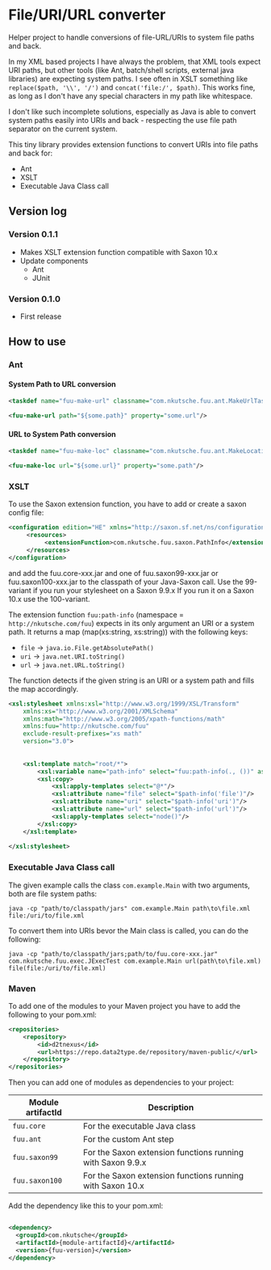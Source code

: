 # File/URI/URL converter

Helper project to handle conversions of file-URL/URIs to system file paths and back.

In my XML based projects I have always the problem, that XML tools expect URI paths, but other tools (like Ant, batch/shell scripts, external java libraries) are expecting system paths. I see often in XSLT something like `replace($path, '\\', '/')` and `concat('file:/', $path)`. This works fine, as long as I don't have any special characters in my path like whitespace.

I don't like such incomplete solutions, especially as Java is able to convert system paths easily into URIs and back - respecting the use file path separator on the current system.

This tiny library provides extension functions to convert URIs into file paths and back for:

* Ant
* XSLT
* Executable Java Class call

## Version log

### Version 0.1.1

* Makes XSLT extension function compatible with Saxon 10.x
* Update components
    * Ant
    * JUnit

### Version 0.1.0

* First release

## How to use

### Ant

#### System Path to URL conversion

```xml
<taskdef name="fuu-make-url" classname="com.nkutsche.fuu.ant.MakeUrlTask" classpath="/path/to/fuu.ant-xxx.jar;/path/to/fuu.core-xxx.jar"/>

<fuu-make-url path="${some.path}" property="some.url"/>
```

#### URL to System Path conversion

```xml
<taskdef name="fuu-make-loc" classname="com.nkutsche.fuu.ant.MakeLocationTask" classpath="/path/to/fuu.ant-xxx.jar;/path/to/fuu.core-xxx.jar"/>

<fuu-make-loc url="${some.url}" property="some.path"/>
```

### XSLT

To use the Saxon extension function, you have to add or create a saxon config file:

```xml
<configuration edition="HE" xmlns="http://saxon.sf.net/ns/configuration">
     <resources>
          <extensionFunction>com.nkutsche.fuu.saxon.PathInfo</extensionFunction>
     </resources>
</configuration>
```

and add the fuu.core-xxx.jar and one of fuu.saxon99-xxx.jar or fuu.saxon100-xxx.jar to the classpath of your Java-Saxon call. Use the 99-variant if you run your stylesheet on a Saxon 9.9.x If you run it on a Saxon 10.x use the 100-variant.

The extension function `fuu:path-info` (namespace = `http://nkutsche.com/fuu`) expects in its only argument an URI or a system path. It returns a map (map(xs:string, xs:string)) with the following keys:

* `file` -> `java.io.File.getAbsolutePath()`
* `uri` -> `java.net.URI.toString()`
* `url` -> `java.net.URL.toString()`

The function detects if the given string is an URI or a system path and fills the map accordingly.

```xml
<xsl:stylesheet xmlns:xsl="http://www.w3.org/1999/XSL/Transform"
    xmlns:xs="http://www.w3.org/2001/XMLSchema"
    xmlns:math="http://www.w3.org/2005/xpath-functions/math"
    xmlns:fuu="http://nkutsche.com/fuu"
    exclude-result-prefixes="xs math"
    version="3.0">
    
    
    <xsl:template match="root/*">
        <xsl:variable name="path-info" select="fuu:path-info(., ())" as="map(*)"/>
        <xsl:copy>
            <xsl:apply-templates select="@*"/>
            <xsl:attribute name="file" select="$path-info('file')"/>
            <xsl:attribute name="uri" select="$path-info('uri')"/>
            <xsl:attribute name="url" select="$path-info('url')"/>
            <xsl:apply-templates select="node()"/>
        </xsl:copy>
    </xsl:template>
    
</xsl:stylesheet>
```

### Executable Java Class call

The given example calls the class `com.example.Main` with two arguments, both are file system paths:

```
java -cp "path/to/classpath/jars" com.example.Main path\to\file.xml file:/uri/to/file.xml 
```

To convert them into URIs bevor the Main class is called, you can do the following:

```
java -cp "path/to/classpath/jars;path/to/fuu.core-xxx.jar" com.nkutsche.fuu.exec.JExecTest com.example.Main url(path\to\file.xml) file(file:/uri/to/file.xml) 
```

### Maven

To add one of the modules to your Maven project you have to add the following to your pom.xml:

```xml
<repositories>
    <repository>
        <id>d2tnexus</id>
        <url>https://repo.data2type.de/repository/maven-public/</url>
    </repository>
</repositories>
```

Then you can add one of modules as dependencies to your project:

| Module artifactId | Description |
|---|---|
| `fuu.core` | For the executable Java class  |
| `fuu.ant` | For the custom Ant step |
| `fuu.saxon99` | For the Saxon extension functions running with Saxon 9.9.x  |
| `fuu.saxon100` | For the Saxon extension functions running with Saxon 10.x  |
 
Add the dependency like this to your pom.xml:

```xml

<dependency>
  <groupId>com.nkutsche</groupId>
  <artifactId>{module-artifactId}</artifactId>
  <version>{fuu-version}</version>
</dependency>
```
